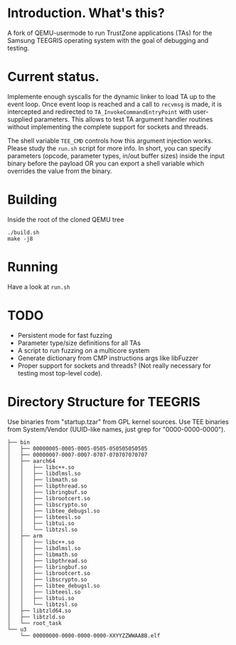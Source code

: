 # Introduction. What's this?
A fork of QEMU-usermode to run TrustZone applications (TAs) for the
Samsung TEEGRIS operating system with the goal of debugging and testing.

# Current status.
Implemente enough syscalls for the dynamic linker to load TA up to the
event loop.
Once event loop is reached and a call to `recvmsg` is made, it is intercepted
and redirected to `TA_InvokeCommandEntryPoint` with user-supplied parameters.
This allows to test TA argument handler routines without implementing the
complete support for sockets and threads.

The shell variable `TEE_CMD` controls how this argument injection works.
Please study the `run.sh` script for more info. In short, you can specify
parameters (opcode, parameter types, in/out buffer sizes) inside the input
binary before the payload OR you can export a shell variable which overrides
the value from the binary.

# Building
Inside the root of the cloned QEMU tree

```
./build.sh
make -j8
```

# Running
Have a look at `run.sh`

# TODO
* Persistent mode for fast fuzzing
* Parameter type/size definitions for all TAs
* A script to run fuzzing on a multicore system
* Generate dictionary from CMP instructions args like libFuzzer
* Proper support for sockets and threads? (Not really necessary for
testing most top-level code).

# Directory Structure for TEEGRIS
Use binaries from "startup.tzar" from GPL kernel sources.
Use TEE binaries from System/Vendor (UUID-like names, just grep for
"0000-0000-0000").

```
├── bin
│   ├── 00000005-0005-0005-0505-050505050505
│   ├── 00000007-0007-0007-0707-070707070707
│   ├── aarch64
│   │   ├── libc++.so
│   │   ├── libdlmsl.so
│   │   ├── libmath.so
│   │   ├── libpthread.so
│   │   ├── libringbuf.so
│   │   ├── librootcert.so
│   │   ├── libscrypto.so
│   │   ├── libtee_debugsl.so
│   │   ├── libteesl.so
│   │   ├── libtui.so
│   │   └── libtzsl.so
│   ├── arm
│   │   ├── libc++.so
│   │   ├── libdlmsl.so
│   │   ├── libmath.so
│   │   ├── libpthread.so
│   │   ├── libringbuf.so
│   │   ├── librootcert.so
│   │   ├── libscrypto.so
│   │   ├── libtee_debugsl.so
│   │   ├── libteesl.so
│   │   ├── libtui.so
│   │   └── libtzsl.so
│   ├── libtzld64.so
│   ├── libtzld.so
│   └── root_task
└── u3
    └── 00000000-0000-0000-0000-XXYYZZWWAABB.elf
```
